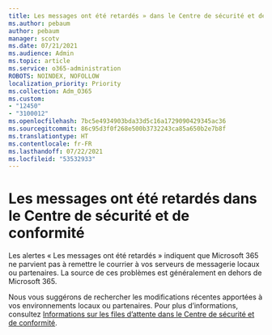 ```yaml
---
title: Les messages ont été retardés » dans le Centre de sécurité et de conformité
ms.author: pebaum
author: pebaum
manager: scotv
ms.date: 07/21/2021
ms.audience: Admin
ms.topic: article
ms.service: o365-administration
ROBOTS: NOINDEX, NOFOLLOW
localization_priority: Priority
ms.collection: Adm_O365
ms.custom:
- "12450"
- "3100012"
ms.openlocfilehash: 7bc5e4934903bda33d5c16a1729090429345ac36
ms.sourcegitcommit: 86c95d3f0f268e500b3732243ca85a650b2e7b8f
ms.translationtype: HT
ms.contentlocale: fr-FR
ms.lasthandoff: 07/22/2021
ms.locfileid: "53532933"
---
```

# <a name="messages-have-been-delayed-alerts-in-the-security--compliance-center"></a>Les messages ont été retardés dans le Centre de sécurité et de conformité

Les alertes « Les messages ont été retardés » indiquent que Microsoft 365 ne parvient pas à remettre le courrier à vos serveurs de messagerie locaux ou partenaires. La source de ces problèmes est généralement en dehors de Microsoft 365. 

Nous vous suggérons de rechercher les modifications récentes apportées à vos environnements locaux ou partenaires. Pour plus d’informations, consultez [Informations sur les files d’attente dans le Centre de sécurité et de conformité](/microsoft-365/security/office-365-security/mfi-queue-alerts-and-queues).

